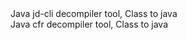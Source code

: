 
<group>
<action warning="Do you want to download it?" auto-off="true" reload="true" visible="[ -e $MODULE_PATH/jd-cli-111 ] &amp;&amp; echo 0 || echo 1">
<title>Jd-cli decompiler</title>
<desc>Java jd-cli decompiler tool, Class to java</desc>
<summary sh="echo Download"/>
<script>
wget -q https://github.com/kakathic/Tool-Terminal/raw/master/Module/jd-cli-111.zip2 -O $TMPDIR/modun.zip 2>/dev/null
unzip -oq $TMPDIR/modun.zip -d $START_DIR/data/module
rm -fr $TMPDIR/modun.zip
</script>
</action>
</group>

<group>
<action warning="Do you want to download it?" auto-off="true" reload="true" visible="[ -e $MODULE_PATH/cfr-111 ] &amp;&amp; echo 0 || echo 1">
<title>Cfr decompiler</title>
<desc>Java cfr decompiler tool, Class to java</desc>
<summary sh="echo Download"/>
<script>
wget -q https://github.com/kakathic/Tool-Terminal/raw/master/Module/cfr-111.zip2 -O $TMPDIR/modun.zip 2>/dev/null
unzip -oq $TMPDIR/modun.zip -d $START_DIR/data/module
rm -fr $TMPDIR/modun.zip
</script>
</action>
</group>
